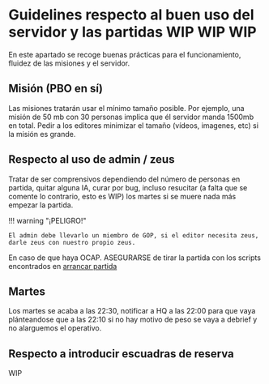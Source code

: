 # Guidelines respecto al buen uso del servidor y las partidas WIP WIP WIP

En este apartado se recoge buenas prácticas para el funcionamiento, fluidez de las misiones y el servidor.

## Misión (PBO en sí)

Las misiones tratarán usar el mínimo tamaño posible. Por ejemplo, una misión de 50 mb con 30 personas implica que él servidor manda 1500mb en total. Pedir a los editores minimizar el tamaño (vídeos, imagenes, etc) si la misión es grande.

## Respecto al uso de admin / zeus

Tratar de ser comprensivos dependiendo del número de personas en partida, quitar alguna IA, curar por bug, incluso resucitar (a falta que se comente lo contrario, esto es WIP) los martes si se muere nada más empezar la partida.

!!! warning "¡PELIGRO!"

    El admin debe llevarlo un miembro de GOP, si el editor necesita zeus, darle zeus con nuestro propio zeus.

En caso de que haya OCAP. ASEGURARSE de tirar la partida con los scripts encontrados en [arrancar partida](arrancar_partida.md)

## Martes

Los martes se acaba a las 22:30, notificar a HQ a las 22:00 para que vaya plánteandose que a las 22:10 si no hay motivo de peso se vaya a debrief y no alarguemos el operativo.

## Respecto a introducir escuadras de reserva

WIP
